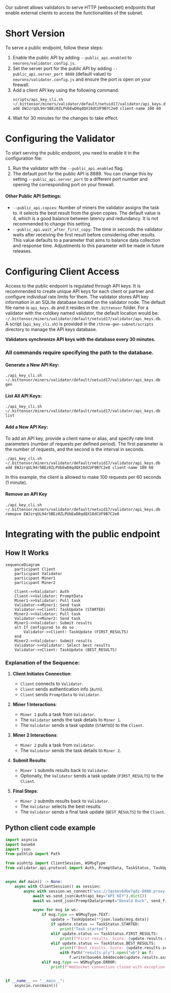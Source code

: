 Our subnet allows validators to serve HTTP (websocket) endpoints that enable external clients to access the functionalities of the subnet.

# Short Version
To serve a public endpoint, follow these steps:
1. Enable the public API by adding `--public_api.enabled` to `neurons/validator.config.js`.
2. Set the server port for the public API by adding `--public_api.server_port 8888` (default value) to `neurons/validator.config.js` and ensure the port is open on your firewall.
3. Add a client API key using the following command:
   ```commandline
   scripts/api_key_cli.sh ~/.bittensor/miners/validator/default/netuid17/validator/api_keys.db add EWJzrqUL94r5BEz0ZLPUbEwD8qdQX18dCUF9B7C2e0 client-name 100 60
   ```
4. Wait for 30 minutes for the changes to take effect.

# Configuring the Validator
To start serving the public endpoint, you need to enable it in the configuration file:
1. Run the validator with the `--public_api.enabled` flag.
2. The default port for the public API is 8888. You can change this by setting `--public_api.server_port` to a different port number and opening the corresponding port on your firewall.

#### Other Public API Settings:
* `--public_api.copies`: Number of miners the validator assigns the task to. It selects the best result from the given copies. The default value is 4, which is a good balance between latency and redundancy. It is not recommended to change this setting.
* `--public_api.wait_after_first_copy`: The time in seconds the validator waits after receiving the first result before considering other results. This value defaults to a parameter that aims to balance data collection and response time. Adjustments to this parameter will be made in future releases.

# Configuring Client Access
Access to the public endpoint is regulated through API keys. 
It is recommended to create unique API keys for each client or partner and configure individual rate limits for them.
The validator stores API key information in an SQLite database located on the validator node. 
The default file name is `api_keys.db` and it resides in the `.bittensor` folder. 
For a validator with the coldkey named validator, the default location would be: `~/.bittensor/miners/validator/default/netuid17/validator/api_keys.db`.
A script (`api_key_cli.sh`) is provided in the `/three-gen-subnet/scripts` directory to manage the API keys database. 

**Validators synchronize API keys with the database every 30 minutes.** 

### All commands require specifying the path to the database.

#### Generate a New API Key:
```commandline
./api_key_cli.sh ~/.bittensor/miners/validator/default/netuid17/validator/api_keys.db gen
```

#### List All API Keys:
```commandline
./api_key_cli.sh ~/.bittensor/miners/validator/default/netuid17/validator/api_keys.db list
```

#### Add a New API Key:
To add an API key, provide a client name or alias, and specify rate limit parameters (number of requests per defined period). The first parameter is the number of requests, and the second is the interval in seconds.
```commandline
./api_key_cli.sh ~/.bittensor/miners/validator/default/netuid17/validator/api_keys.db add EWJzrqUL94r5BEz0ZLPUbEwD8qdQX18dCUF9B7C2e0 client-name 100 60
```
In this example, the client is allowed to make 100 requests per 60 seconds (1 minute).

#### Remove an API Key
```commandline
./api_key_cli.sh ~/.bittensor/miners/validator/default/netuid17/validator/api_keys.db remopve EWJzrqUL94r5BEz0ZLPUbEwD8qdQX18dCUF9B7C2e0
```

# Integrating with the public endpoint

## How It Works

```mermaid
sequenceDiagram
    participant Client
    participant Validator
    participant Miner1
    participant Miner2

    Client->>Validator: Auth
    Client->>Validator: PromptData
    Miner1->>Validator: Pull task
    Validator->>Miner1: Send task
    Validator->>Client: TaskUpdate (STARTED)
    Miner2->>Validator: Pull task
    Validator->>Miner2: Send task
    Miner1->>Validator: Submit results
    alt If configured to do so
        Validator->>Client: TaskUpdate (FIRST_RESULTS)
    end
    Miner2->>Validator: Submit results
    Validator->>Validator: Select best results
    Validator->>Client: TaskUpdate (BEST_RESULTS)
```


### Explanation of the Sequence:

1. **Client Initiates Connection**:
    - `Client` connects to `Validator`.
    - `Client` sends authentication info (`Auth`).
    - `Client` sends `PromptData` to `Validator`.

2. **Miner 1 Interactions**:
    - `Miner 1` pulls a task from `Validator`.
    - The `Validator` sends the task details to `Miner 1`.
    - The `Validator` sends a task update (`STARTED`) to the `Client`.

3. **Miner 2 Interactions**:
    - `Miner 2` pulls a task from `Validator`.
    - The `Validator` sends the task details to `Miner 2`.

4. **Submit Results**:
    - `Miner 1` submits results back to `Validator`.
    - Optionally, the `Validator` sends a task update (`FIRST_RESULTS`) to the `Client`.

5. **Final Steps**:
    - `Miner 2` submits results back to `Validator`.
    - The `Validator` selects the best results.
    - The `Validator` sends a final task update (`BEST_RESULTS`) to the `Client`.

## Python client code example
```python
import asyncio
import base64
import json
from pathlib import Path

from aiohttp import ClientSession, WSMsgType
from validator.api.protocol import Auth, PromptData, TaskStatus, TaskUpdate


async def main() -> None:
    async with ClientSession() as session:
        async with session.ws_connect("wss://1qshev6dbe7gdz-8888.proxy.runpod.net/ws/generate/") as ws:
            await ws.send_json(Auth(api_key="API KEY").dict())
            await ws.send_json(PromptData(prompt="Donald Duck", send_first_results=True).dict())

            async for msg in ws:
                if msg.type == WSMsgType.TEXT:
                    update = TaskUpdate(**json.loads(msg.data))
                    if update.status == TaskStatus.STARTED:
                        print("Task started")
                    elif update.status == TaskStatus.FIRST_RESULTS:
                        print(f"First results. Score: {update.results.score}. Size: {len(update.results.assets)}")
                    elif update.status == TaskStatus.BEST_RESULTS:
                        print(f"Best results. Score: {update.results.score}. Size: {len(update.results.assets)}")
                        with Path("results.ply").open("wb") as f:
                            f.write(base64.b64decode(update.results.assets.encode("utf-8")))
                elif msg.type == WSMsgType.ERROR:
                    print(f"WebSocket connection closed with exception: {ws.exception()}")


if __name__ == "__main__":
    asyncio.run(main())
```